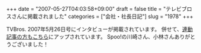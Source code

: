 +++
date = "2007-05-27T04:03:58+09:00"
draft = false
title = "テレビブロスさんに掲載されました"
categories = ["会社・社長日記"]
slug = "1978"
+++

TVBros. 2007年5月26日号にインタビューが掲載されています。
併せて、<a href="http://ntd.spoo.co.jp/?q=node/13" target="_blank">連動記事の方もこちら</a>にアップされています。
Spoo!の川崎さん、小林さんありがとうございました！
